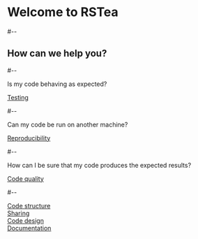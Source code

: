 # Welcome to RSTea

#--

## How can we help you?

#--

<span class="question">Is my code behaving as expected?</span>

<a href="#/testing">Testing</a>

#--

<span class="question">Can my code be run on another machine?</span>

<a href="#/reproducibility">Reproducibility</a>

#--

<span class="question">How can I be sure that my code produces the expected results?</span>

<a href="#/quality">Code quality</a>  

#--

<a href="#/structure">Code structure</a>  
<a href="#/sharing">Sharing</a>  
<a href="#/design">Code design</a>  
<a href="#/documentation">Documentation</a>  

